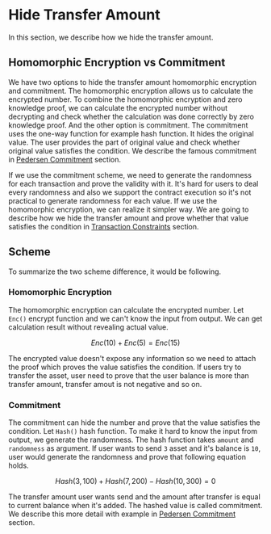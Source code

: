 # Hide Transfer Amount

In this section, we describe how we hide the transfer amount.

## Homomorphic Encryption vs Commitment

We have two options to hide the transfer amount homomorphic encryption and commitment. The homomorphic encryption allows us to calculate the encrypted number. To combine the homomorphic encryption and zero knowledge proof, we can calculate the encrypted number without decrypting and check whether the calculation was done correctly by zero knowledge proof. And the other option is commitment. The commitment uses the one-way function for example hash function. It hides the original value. The user provides the part of original value and check whether original value satisfies the condition. We describe the famous commitment in [Pedersen Commitment](3_2_pedersen_commitment.md) section.

If we use the commitment scheme, we need to generate the randomness for each transaction and prove the validity with it. It's hard for users to deal every randomness and also we support the contract execution so it's not practical to generate randomness for each value. If we use the homomorphic encryption, we can realize it simpler way. We are going to describe how we hide the transfer amount and prove whether that value satisfies the condition in [Transaction Constraints](1_5_transaction_constraints.md) section.

## Scheme

To summarize the two scheme difference, it would be following.

### Homomorphic Encryption

The homomorphic encryption can calculate the encrypted number. Let `Enc()` encrypt function and we can't know the input from output. We can get calculation result without revealing actual value.

$$ Enc(10) + Enc(5) = Enc(15) $$

The encrypted value doesn't expose any information so we need to attach the proof which proves the value satisfies the condition. If users try to transfer the asset, user need to prove that the user balance is more than transfer amount, transfer amout is not negative and so on.

### Commitment

The commitment can hide the number and prove that the value satisfies the condition. Let `Hash()` hash function. To make it hard to know the input from output, we generate the randomness. The hash function takes `amount` and `randomness` as argument. If user wants to send `3` asset and it's balance is `10`, user would generate the randomness and prove that following equation holds.

$$ Hash(3, 100) + Hash(7, 200) - Hash(10, 300) = 0 $$

The transfer amount user wants send and the amount after transfer is equal to current balance when it's added. The hashed value is called commitment. We describe this more detail with example in [Pedersen Commitment](3_2_pedersen_commitment.md) section.
